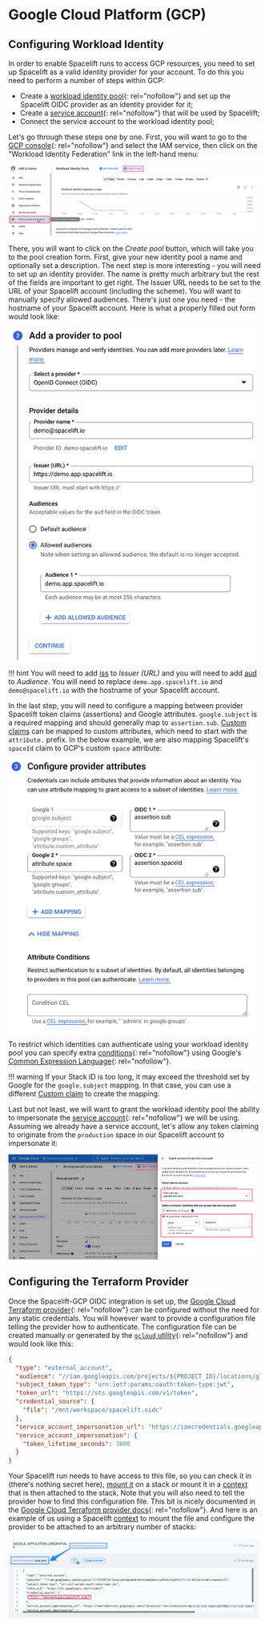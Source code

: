# Google Cloud Platform (GCP)

## Configuring Workload Identity

In order to enable Spacelift runs to access GCP resources, you need to set up Spacelift as a valid identity provider for your account.
To do this you need to perform a number of steps within GCP:

- Create a [workload identity pool](https://cloud.google.com/iam/docs/configuring-workload-identity-federation#oidc){: rel="nofollow"} and set up the Spacelift OIDC provider as an identity provider for it;
- Create a [service account](https://cloud.google.com/iam/docs/service-accounts){: rel="nofollow"} that will be used by Spacelift;
- Connect the service account to the workload identity pool;

Let's go through these steps one by one. First, you will want to go to the [GCP console](https://console.cloud.google.com/){: rel="nofollow"} and select the IAM service, then click on the "Workload Identity Federation" link in the left-hand menu:

![GCP Workload Identity Federation](../../../assets/screenshots/oidc/gcp-workload-identity-federation.png)

There, you will want to click on the _Create pool_ button, which will take you to the pool creation form. First, give your new identity pool a name and optionally set a description. The next step is more interesting - you will need to set up an identity provider. The name is pretty much arbitrary but the rest of the fields are important to get right. The Issuer URL needs to be set to the URL of your Spacelift account (including the scheme). You will want to manually specify allowed audiences. There's just one you need - the hostname of your Spacelift account. Here is what a properly filled out form would look like:

![Adding workload identity provider to GCP](../../../assets/screenshots/oidc/gcp-add-provider.png)

!!! hint
    You will need to add [iss](README.md#standard-claims) to _Issuer (URL)_ and you will need to add [aud](README.md#standard-claims) to _Audience_.
    You will need to replace `demo.app.spacelift.io` and `demo@spacelift.io` with the hostname of your Spacelift account.

In the last step, you will need to configure a mapping between provider Spacelift token claims (assertions) and Google attributes. `google.subject` is a required mapping and should generally map to `assertion.sub`. [Custom claims](README.md#custom-claims) can be mapped to custom attributes, which need to start with the `attribute.` prefix. In the below example, we are also mapping Spacelift's `spaceId` claim to GCP's custom `space` attribute:

![GCP provider attribute mapping](../../../assets/screenshots/oidc/gcp-provider-attributes.png)

To restrict which identities can authenticate using your workload identity pool you can specify extra [conditions](https://cloud.google.com/iam/docs/workload-identity-federation#conditions){: rel="nofollow"} using Google's [Common Expression Language](https://github.com/google/cel-spec){: rel="nofollow"}.

!!! warning
    If your Stack ID is too long, it may exceed the threshold set by Google for the `google.subject` mapping. In that case, you can use a different [Custom claim](README.md#custom-claims) to create the mapping.

Last but not least, we will want to grant the workload identity pool the ability to impersonate the [service account](https://cloud.google.com/iam/docs/service-accounts){: rel="nofollow"} we will be using. Assuming we already have a service account, let's allow any token claiming to originate from the `production` space in our Spacelift account to impersonate it:

![GCP granting access to service account](../../../assets/screenshots/oidc/gcp-grant-access.png)

## Configuring the Terraform Provider

Once the Spacelift-GCP OIDC integration is set up, the [Google Cloud Terraform provider](https://registry.terraform.io/providers/hashicorp/google/latest/docs){: rel="nofollow"} can be configured without the need for any static credentials. You will however want to provide a configuration file telling the provider how to authenticate. The configuration file can be created manually or generated by the [`gcloud` utility](https://cloud.google.com/sdk/gcloud/reference/iam/workload-identity-pools/create-cred-config){: rel="nofollow"} and would look like this:

```json
{
  "type": "external_account",
  "audience": "//iam.googleapis.com/projects/${PROJECT_ID}/locations/global/workloadIdentityPools/${WORKER_POOL_ID}/providers/${IDENTITY_PROVIDER_ID}",
  "subject_token_type": "urn:ietf:params:oauth:token-type:jwt",
  "token_url": "https://sts.googleapis.com/v1/token",
  "credential_source": {
    "file": "/mnt/workspace/spacelift.oidc"
  },
  "service_account_impersonation_url": "https://iamcredentials.googleapis.com/v1/projects/-/serviceAccounts/${SERVICE_ACCOUNT_EMAIL}:generateAccessToken",
  "service_account_impersonation": {
    "token_lifetime_seconds": 3600
  }
}
```

Your Spacelift run needs to have access to this file, so you can check it in (there's nothing secret here), [mount it](../../../concepts/configuration/environment.md#mounted-files) on a stack or mount it in a [context](../../../concepts/configuration/context.md) that is then attached to the stack. Note that you will also need to tell the provider how to find this configuration file. This bit is nicely documented in the [Google Cloud Terraform provider docs](https://registry.terraform.io/providers/hashicorp/google/latest/docs/guides/provider_reference#credentials){: rel="nofollow"}. And here is an example of us using a Spacelift [context](../../../concepts/configuration/context.md) to mount the file and configure the provider to be attached to an arbitrary number of stacks:

![GCP Spacelift settings](../../../assets/screenshots/oidc/gcp-spacelift-settings.png)
